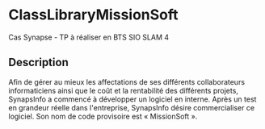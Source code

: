 ClassLibraryMissionSoft
=======================

Cas Synapse - TP à réaliser en BTS SIO SLAM 4

## Description
Afin de gérer au mieux les affectations de ses différents collaborateurs informaticiens ainsi que le coût et la rentabilité des différents projets, SynapsInfo a commencé à développer un logiciel en interne. Après un test en grandeur réelle dans l'entreprise, SynapsInfo désire commercialiser ce logiciel. Son  nom de code provisoire est « MissionSoft ».

